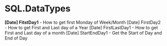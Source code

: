 # SQL.DataTypes
**[Date] FitstDay1**        - How to get first Monday of Week/Month
[Date] FirstDay2        - How to get First and Last day of a Year
[Date] FirstLastDay1    - How to get First and Last day of a month
[Date] StartEndDay1     - Get the Start of Day and End of Day
